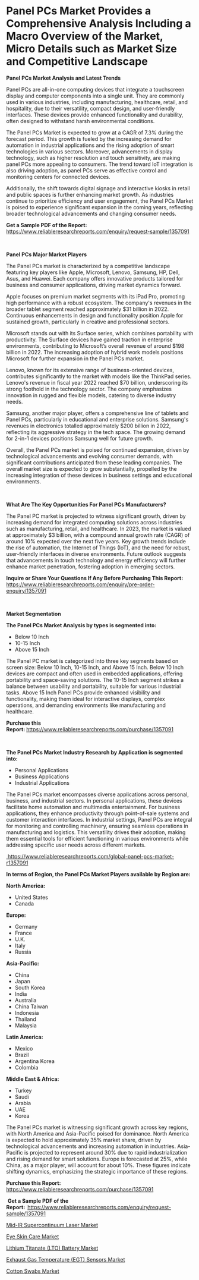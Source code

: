 <p><h1>Panel PCs Market Provides a Comprehensive Analysis Including a Macro Overview of the Market, Micro Details such as Market Size and Competitive Landscape</h1></p><p><strong>Panel PCs Market Analysis and Latest Trends</strong></p>
<p><p>Panel PCs are all-in-one computing devices that integrate a touchscreen display and computer components into a single unit. They are commonly used in various industries, including manufacturing, healthcare, retail, and hospitality, due to their versatility, compact design, and user-friendly interfaces. These devices provide enhanced functionality and durability, often designed to withstand harsh environmental conditions.</p><p>The Panel PCs Market is expected to grow at a CAGR of 7.3% during the forecast period. This growth is fueled by the increasing demand for automation in industrial applications and the rising adoption of smart technologies in various sectors. Moreover, advancements in display technology, such as higher resolution and touch sensitivity, are making panel PCs more appealing to consumers. The trend toward IoT integration is also driving adoption, as panel PCs serve as effective control and monitoring centers for connected devices.</p><p>Additionally, the shift towards digital signage and interactive kiosks in retail and public spaces is further enhancing market growth. As industries continue to prioritize efficiency and user engagement, the Panel PCs Market is poised to experience significant expansion in the coming years, reflecting broader technological advancements and changing consumer needs.</p></p>
<p><strong>Get a Sample PDF of the Report:&nbsp;</strong> <a href="https://www.reliableresearchreports.com/enquiry/request-sample/1357091?utm_campaign=16&utm_medium=2&utm_source=Github&utm_content=ia&utm_term=05022025&utm_id=panel-pcs">https://www.reliableresearchreports.com/enquiry/request-sample/1357091</a></p>
<p>&nbsp;</p>
<p><strong>Panel PCs Major Market Players</strong></p>
<p><p>The Panel PCs market is characterized by a competitive landscape featuring key players like Apple, Microsoft, Lenovo, Samsung, HP, Dell, Asus, and Huawei. Each company offers innovative products tailored for business and consumer applications, driving market dynamics forward.</p><p>Apple focuses on premium market segments with its iPad Pro, promoting high performance with a robust ecosystem. The company's revenues in the broader tablet segment reached approximately $31 billion in 2022. Continuous enhancements in design and functionality position Apple for sustained growth, particularly in creative and professional sectors.</p><p>Microsoft stands out with its Surface series, which combines portability with productivity. The Surface devices have gained traction in enterprise environments, contributing to Microsoft’s overall revenue of around $198 billion in 2022. The increasing adoption of hybrid work models positions Microsoft for further expansion in the Panel PCs market.</p><p>Lenovo, known for its extensive range of business-oriented devices, contributes significantly to the market with models like the ThinkPad series. Lenovo's revenue in fiscal year 2022 reached $70 billion, underscoring its strong foothold in the technology sector. The company emphasizes innovation in rugged and flexible models, catering to diverse industry needs.</p><p>Samsung, another major player, offers a comprehensive line of tablets and Panel PCs, particularly in educational and enterprise solutions. Samsung's revenues in electronics totalled approximately $200 billion in 2022, reflecting its aggressive strategy in the tech space. The growing demand for 2-in-1 devices positions Samsung well for future growth.</p><p>Overall, the Panel PCs market is poised for continued expansion, driven by technological advancements and evolving consumer demands, with significant contributions anticipated from these leading companies. The overall market size is expected to grow substantially, propelled by the increasing integration of these devices in business settings and educational environments.</p></p>
<p>&nbsp;</p>
<p><strong>What Are The Key Opportunities For Panel PCs Manufacturers?</strong></p>
<p><p>The Panel PC market is projected to witness significant growth, driven by increasing demand for integrated computing solutions across industries such as manufacturing, retail, and healthcare. In 2023, the market is valued at approximately $3 billion, with a compound annual growth rate (CAGR) of around 10% expected over the next five years. Key growth trends include the rise of automation, the Internet of Things (IoT), and the need for robust, user-friendly interfaces in diverse environments. Future outlook suggests that advancements in touch technology and energy efficiency will further enhance market penetration, fostering adoption in emerging sectors.</p></p>
<p><strong>Inquire or Share Your Questions If Any Before Purchasing This Report:</strong> <a href="https://www.reliableresearchreports.com/enquiry/pre-order-enquiry/1357091?utm_campaign=16&utm_medium=2&utm_source=Github&utm_content=ia&utm_term=05022025&utm_id=panel-pcs">https://www.reliableresearchreports.com/enquiry/pre-order-enquiry/1357091</a></p>
<p>&nbsp;</p>
<p><strong>Market Segmentation</strong></p>
<p><strong>The Panel PCs Market Analysis by types is segmented into:</strong></p>
<p><ul><li>Below 10 Inch</li><li>10-15 Inch</li><li>Above 15 Inch</li></ul></p>
<p><p>The Panel PC market is categorized into three key segments based on screen size: Below 10 Inch, 10-15 Inch, and Above 15 Inch. Below 10 Inch devices are compact and often used in embedded applications, offering portability and space-saving solutions. The 10-15 Inch segment strikes a balance between usability and portability, suitable for various industrial tasks. Above 15 Inch Panel PCs provide enhanced visibility and functionality, making them ideal for interactive displays, complex operations, and demanding environments like manufacturing and healthcare.</p></p>
<p><strong>Purchase this Report:&nbsp;</strong><a href="https://www.reliableresearchreports.com/purchase/1357091?utm_campaign=16&utm_medium=2&utm_source=Github&utm_content=ia&utm_term=05022025&utm_id=panel-pcs">https://www.reliableresearchreports.com/purchase/1357091</a></p>
<p>&nbsp;</p>
<p><strong>The Panel PCs Market Industry Research by Application is segmented into:</strong></p>
<p><ul><li>Personal Applications</li><li>Business Applications</li><li>Industrial Applications</li></ul></p>
<p><p>The Panel PCs market encompasses diverse applications across personal, business, and industrial sectors. In personal applications, these devices facilitate home automation and multimedia entertainment. For business applications, they enhance productivity through point-of-sale systems and customer interaction interfaces. In industrial settings, Panel PCs are integral for monitoring and controlling machinery, ensuring seamless operations in manufacturing and logistics. This versatility drives their adoption, making them essential tools for efficient functioning in various environments while addressing specific user needs across different markets.</p></p>
<p><a href="https://www.reliableresearchreports.com/global-panel-pcs-market-r1357091?utm_campaign=16&utm_medium=2&utm_source=Github&utm_content=ia&utm_term=05022025&utm_id=panel-pcs">&nbsp;https://www.reliableresearchreports.com/global-panel-pcs-market-r1357091</a></p>
<p><strong>In terms of Region, the Panel PCs Market Players available by Region are:</strong></p>
<p>
    <p> <strong> North America: </strong>
        <ul>
            <li>United States</li>
            <li>Canada</li>
        </ul>
        </p> 
    <p> <strong> Europe: </strong>
        <ul>
            <li>Germany</li>
            <li>France</li>
            <li>U.K.</li>
            <li>Italy</li>
            <li>Russia</li>
        </ul>
        </p> 
    <p> <strong> Asia-Pacific: </strong>
        <ul>
            <li>China</li>
            <li>Japan</li>
            <li>South Korea</li>
            <li>India</li>
            <li>Australia</li>
            <li>China Taiwan</li>
            <li>Indonesia</li>
            <li>Thailand</li>
            <li>Malaysia</li>
        </ul>
        </p> 
    <p> <strong> Latin America: </strong>
        <ul>
            <li>Mexico</li>
            <li>Brazil</li>
            <li>Argentina Korea</li>
            <li>Colombia</li>
        </ul>
        </p> 
    <p> <strong> Middle East & Africa: </strong>
        <ul>
            <li>Turkey</li>
            <li>Saudi</li>
            <li>Arabia</li>
            <li>UAE</li>
            <li>Korea</li>
        </ul>
    </p>
    </p>
<p><p>The Panel PCs market is witnessing significant growth across key regions, with North America and Asia-Pacific poised for dominance. North America is expected to hold approximately 35% market share, driven by technological advancements and increasing automation in industries. Asia-Pacific is projected to represent around 30% due to rapid industrialization and rising demand for smart solutions. Europe is forecasted at 25%, while China, as a major player, will account for about 10%. These figures indicate shifting dynamics, emphasizing the strategic importance of these regions.</p></p>
<p><strong>Purchase this Report: </strong><a href="https://www.reliableresearchreports.com/purchase/1357091?utm_campaign=16&utm_medium=2&utm_source=Github&utm_content=ia&utm_term=05022025&utm_id=panel-pcs">https://www.reliableresearchreports.com/purchase/1357091</a></p>
<p>&nbsp;<strong>Get a Sample PDF of the Report:&nbsp;&nbsp;</strong><a href="https://www.reliableresearchreports.com/enquiry/request-sample/1357091?utm_campaign=16&utm_medium=2&utm_source=Github&utm_content=ia&utm_term=05022025&utm_id=panel-pcs">https://www.reliableresearchreports.com/enquiry/request-sample/1357091</a></p>
<p><strong></strong></p>
<p><p><a href="https://www.linkedin.com/pulse/mid-ir-supercontinuum-laser-market-dynamics-projections-2025-2032-7rpof?utm_campaign=16&utm_medium=2&utm_source=Github&utm_content=ia&utm_term=05022025&utm_id=panel-pcs">Mid-IR Supercontinuum Laser Market</a></p><p><a href="https://github.com/bholdsfofie/Market-Research-Report-List-1/blob/main/eye-skin-care-market.md?utm_campaign=16&utm_medium=2&utm_source=Github&utm_content=ia&utm_term=05022025&utm_id=panel-pcs">Eye Skin Care Market</a></p><p><a href="https://www.linkedin.com/pulse/lithium-titanate-lto-battery-market-trends-assessmentthe-markets-bfvdf?utm_campaign=16&utm_medium=2&utm_source=Github&utm_content=ia&utm_term=05022025&utm_id=panel-pcs">Lithium Titanate (LTO) Battery Market</a></p><p><a href="https://www.linkedin.com/pulse/how-exhaust-gas-temperature-egt-sensors-market-expanding-lh8if?utm_campaign=16&utm_medium=2&utm_source=Github&utm_content=ia&utm_term=05022025&utm_id=panel-pcs">Exhaust Gas Temperature (EGT) Sensors Market</a></p><p><a href="https://github.com/mezokathleen834/Market-Research-Report-List-1/blob/main/cotton-swabs-market.md?utm_campaign=16&utm_medium=2&utm_source=Github&utm_content=ia&utm_term=05022025&utm_id=panel-pcs">Cotton Swabs Market</a></p></p>